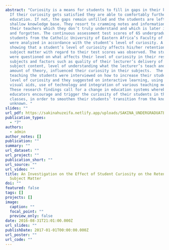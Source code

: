 ```yaml
---
abstract: "Curiosity is a means for students to fill in gaps in their knowledge.
  If their curiosity gets satisfied they are able to comfortably further their
  education. If not, the gaps remain unfilled and the students are left with a
  shallow knowledge base. They resort to cramming notes and information given by
  their teachers which they don’t truly understand and which is later ignored
  and forgotten. The continuous assessment test scores of 65 undergraduate
  students from the Catholic University of Eastern Africa’s Faculty of Education
  were analyzed in accordance with the student’s level of curiosity. A trend
  showing that a student’s level of curiosity affects his/her retention of
  subject matter with regard to their test scores was observed. The students
  were questioned on what affects their level of curiosity in their respective
  subjects and factors such as quality of their lecturer’s delivery of the
  subject content, level of understanding what the lecturer’s teach and the
  amount of theory, influenced their curiosity in their subjects.  The lecturers
  teaching the students were interviewed on how to increase their students’
  level of curiosity and they suggested on interactive learning, using audio and
  visual aids, use of technology and integration of various teaching methods.
  These research findings call for a change in education systems whereby
  educators encourage and trigger the curiosity of their students in their
  classes, in order to smoothen their students’ transition from the known to the
  unknown. "
slides: ""
url_pdf: https://sakinahuzeifa.netlify.app/uploads/SAKINA_UNDERGRADUATE_RESEARCH_PROJECT.pdf
publication_types:
  - "7"
authors:
  - admin
author_notes: []
publication: ""
summary: ""
url_dataset: ""
url_project: ""
publication_short: ""
url_source: ""
url_video: ""
title: An Investigation on the Effect of Student Curiosity on the Retention of
  Subject Matter
doi: ""
featured: false
tags: []
projects: []
image:
  caption: ""
  focal_point: ""
  preview_only: false
date: 2016-08-31T21:01:00.000Z
url_slides: ""
publishDate: 2017-01-01T00:00:00.000Z
url_poster: ""
url_code: ""
---
```

